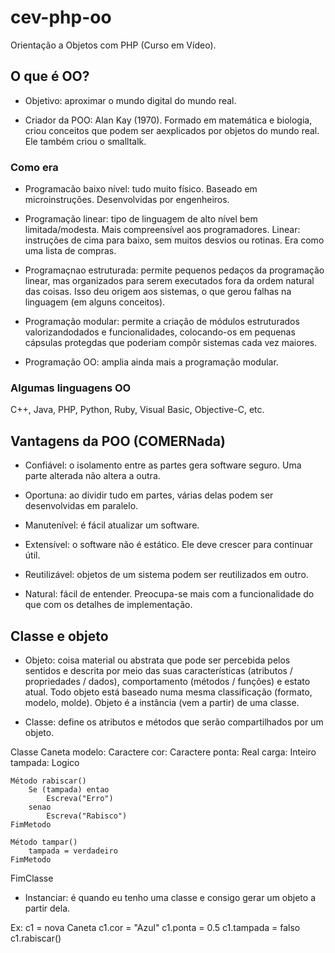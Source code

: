 # cev-php-oo
Orientação a Objetos com PHP (Curso em Vídeo).

## O que é OO?
- Objetivo: aproximar o mundo digital do mundo real.

- Criador da POO: Alan Kay (1970). Formado em matemática e biologia, criou conceitos que podem ser aexplicados por objetos do mundo real. Ele também criou o smalltalk.

### Como era
- Programacão baixo nível: tudo muito físico. Baseado em microinstruções. Desenvolvidas por engenheiros.

- Programação linear: tipo de linguagem de alto nível bem limitada/modesta. Mais compreensível aos programadores. Linear: instruções de cima para baixo, sem muitos desvios ou rotinas. Era como uma lista de compras.

- Programaçnao estruturada: permite pequenos pedaços da programação linear, mas organizados para serem executados fora da ordem natural das coisas. Isso deu origem aos sistemas, o que gerou falhas na linguagem (em alguns conceitos).

- Programação modular: permite a criação de módulos estruturados valorizandodados e funcionalidades, colocando-os em pequenas cápsulas protegdas que poderiam compôr sistemas cada vez maiores.

- Programação OO: amplia ainda mais a programação modular.

### Algumas linguagens OO
C++, Java, PHP, Python, Ruby, Visual Basic, Objective-C, etc.

## Vantagens da POO (COMERNada)
- Confiável: o isolamento entre as partes gera software seguro. Uma parte alterada não altera a outra.

- Oportuna: ao dividir tudo em partes, várias delas podem ser desenvolvidas em paralelo.

- Manutenível: é fácil atualizar um software.

- Extensível: o software não é estático. Ele deve crescer para continuar útil.

- Reutilizável: objetos de um sistema podem ser reutilizados em outro.

- Natural: fácil de entender. Preocupa-se mais com a funcionalidade do que com os detalhes de implementação.

## Classe e objeto
- Objeto: coisa material ou abstrata que pode ser percebida pelos sentidos e descrita por meio das suas características (atributos / propriedades / dados), comportamento (métodos / funções) e estato atual. Todo objeto está baseado numa mesma classificação (formato, modelo, molde). Objeto é a instância (vem a partir) de uma classe.

- Classe: define os atributos e métodos que serão compartilhados por um objeto.

Classe Caneta
    modelo: Caractere
    cor: Caractere
    ponta: Real
    carga: Inteiro
    tampada: Logico

    Método rabiscar()
        Se (tampada) entao
            Escreva("Erro")
        senao
            Escreva("Rabisco")
    FimMetodo

    Método tampar()
        tampada = verdadeiro
    FimMetodo
FimClasse

- Instanciar: é quando eu tenho uma classe e consigo gerar um objeto a partir dela.

Ex: c1 = nova Caneta
    c1.cor = "Azul"
    c1.ponta = 0.5
    c1.tampada = falso
    c1.rabiscar()